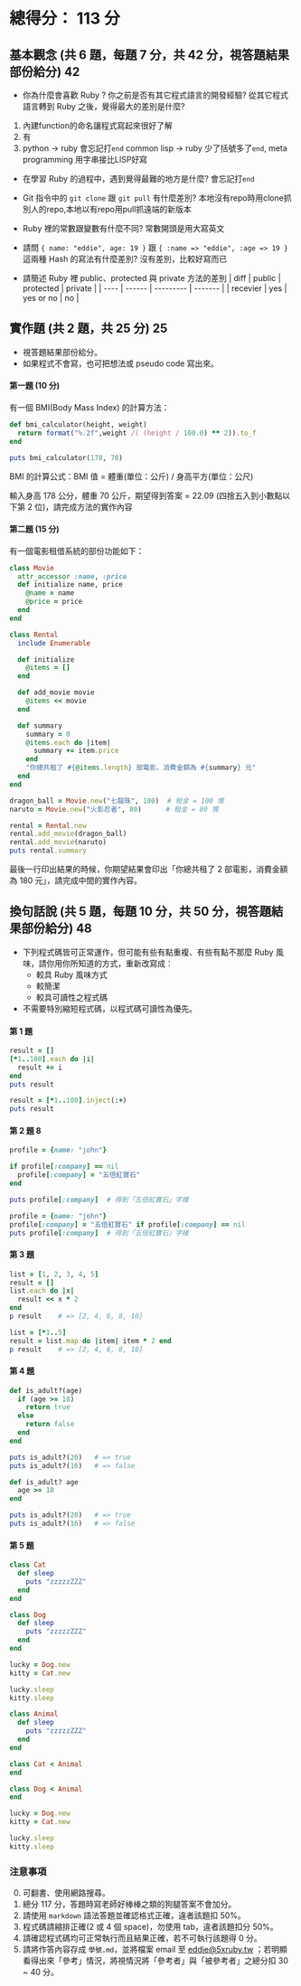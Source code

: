 # 總得分： 113 分

## 基本觀念 (共 6 題，每題 7 分，共 42 分，視答題結果部份給分) 42

* 你為什麼會喜歡 Ruby ? 你之前是否有其它程式語言的開發經驗? 從其它程式語言轉到 Ruby 之後，覺得最大的差別是什麼?
1. 內建function的命名讓程式寫起來很好了解
2. 有
3. python -> ruby 會忘記打`end`
   common lisp -> ruby 少了括號多了`end`, meta programming 用字串接比LISP好寫
* 在學習 Ruby 的過程中，遇到覺得最難的地方是什麼?
會忘記打`end`

* Git 指令中的 `git clone` 跟 `git pull` 有什麼差別?
本地沒有repo時用clone抓別人的repo,本地以有repo用pull抓遠端的新版本

* Ruby 裡的常數跟變數有什麼不同?
常數開頭是用大寫英文

* 請問 `{ name: "eddie", age: 19 }` 跟 `{ :name => "eddie", :age => 19 }` 這兩種 Hash 的寫法有什麼差別?
沒有差別，比較好寫而已

* 請簡述 Ruby 裡 public、protected 與 private 方法的差別
| diff | public | protected | private |
| ---- | ------ | --------- | ------- |
| recevier | yes | yes or no | no |


## 實作題 (共 2 題，共 25 分) 25

* 視答題結果部份給分。
* 如果程式不會寫，也可把想法或 pseudo code 寫出來。

#### 第一題 (10 分)

有一個 BMI(Body Mass Index) 的計算方法：

```ruby
def bmi_calculator(height, weight)
  return format("%.2f",weight /( (height / 100.0) ** 2)).to_f
end

puts bmi_calculator(178, 70)
```

BMI 的計算公式：BMI 值 = 體重(單位：公斤) / 身高平方(單位：公尺)

輸入身高 178 公分，體重 70 公斤，期望得到答案 = 22.09 (四捨五入到小數點以下第 2 位)，請完成方法的實作內容

#### 第二題 (15 分)

有一個電影租借系統的部份功能如下：

```ruby
class Movie
  attr_accessor :name, :price
  def initialize name, price
    @name = name
    @price = price
  end
end

class Rental
  include Enumerable

  def initialize
    @items = []
  end

  def add_movie movie
    @items << movie
  end

  def summary
    summary = 0
    @items.each do |item|
      summary += item.price
    end
    "你總共租了 #{@items.length} 部電影，消費金額為 #{summary} 元"
  end
end

dragon_ball = Movie.new("七龍珠", 100)  # 租金 = 100 塊
naruto = Movie.new("火影忍者", 80)      # 租金 = 80 塊

rental = Rental.new
rental.add_movie(dragon_ball)
rental.add_movie(naruto)
puts rental.summary
```

最後一行印出結果的時候，你期望結果會印出「你總共租了 2 部電影，消費金額為 180 元」，請完成中間的實作內容。

## 換句話說 (共 5 題，每題 10 分，共 50 分，視答題結果部份給分) 48

* 下列程式碼皆可正常運作，但可能有些有點重複、有些有點不那麼 Ruby 風味，請你用你所知道的方式，重新改寫成：
  * 較具 Ruby 風味方式
  * 較簡潔
  * 較具可讀性之程式碼
* 不需要特別縮短程式碼，以程式碼可讀性為優先。

#### 第 1 題

```ruby
result = []
[*1..100].each do |i|
  result += i
end
puts result
```

```ruby
result = [*1..100].inject(:+)
puts result
```

#### 第 2 題 8

```ruby
profile = {name: "john"}

if profile[:company] == nil
  profile[:company] = "五倍紅寶石"
end

puts profile[:company]  # 得到「五倍紅寶石」字樣
```

``` ruby
profile = {name: "john"}
profile[:company] = "五倍紅寶石" if profile[:company] == nil
puts profile[:company]  # 得到「五倍紅寶石」字樣
```

#### 第 3 題

```ruby
list = [1, 2, 3, 4, 5]
result = []
list.each do |x|
  result << x * 2
end
p result    # => [2, 4, 6, 8, 10]
```

```ruby
list = [*1..5]
result = list.map do |item| item * 2 end
p result    # => [2, 4, 6, 8, 10]
```

#### 第 4 題

```ruby
def is_adult?(age)
  if (age >= 18)
    return true
  else
    return false
  end
end

puts is_adult?(20)   # => true
puts is_adult?(16)   # => false
```

```ruby
def is_adult? age
  age >= 18
end

puts is_adult?(20)   # => true
puts is_adult?(16)   # => false
```

#### 第 5 題

```ruby
class Cat
  def sleep
    puts "zzzzzZZZ"
  end
end

class Dog
  def sleep
    puts "zzzzzZZZ"
  end
end

lucky = Dog.new
kitty = Cat.new

lucky.sleep
kitty.sleep
```

```ruby
class Animal
  def sleep
    puts "zzzzzZZZ"
  end
end

class Cat < Animal
end

class Dog < Animal
end

lucky = Dog.new
kitty = Cat.new

lucky.sleep
kitty.sleep
```
### 注意事項

0. 可翻書、使用網路搜尋。
1. 總分 117 分，答題時寫老師好棒棒之類的狗腿答案不會加分。
2. 請使用 `markdown` 語法答題並確認格式正確，違者該題扣 50%。
3. 程式碼請縮排正確(2 或 4 個 space)，勿使用 tab，違者該題扣分 50%。
4. 請確認程式碼均可正常執行而且結果正確，若不可執行該題得 0 分。
5. 請將作答內容存成 `學號.md`，並將檔案 email 至 eddie@5xruby.tw ；若明顯看得出來「參考」情況，將視情況將「參考者」與「被參考者」之總分扣 30 ~ 40 分。
